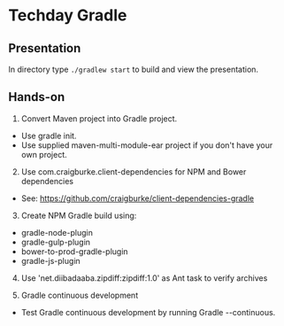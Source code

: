 Techday Gradle
=

Presentation
-

In directory type ```./gradlew start``` to build and view the presentation.

Hands-on
-

1. Convert Maven project into Gradle project.
 * Use gradle init.
 * Use supplied maven-multi-module-ear project if you don't have your own project.

2. Use com.craigburke.client-dependencies for NPM and Bower dependencies

 * See: https://github.com/craigburke/client-dependencies-gradle

3. Create NPM Gradle build using:
 * gradle-node-plugin
 * gradle-gulp-plugin
 * bower-to-prod-gradle-plugin
 * gradle-js-plugin

4. Use 'net.diibadaaba.zipdiff:zipdiff:1.0' as Ant task to verify archives

5. Gradle continuous development
 * Test Gradle continuous development by running Gradle --continuous.
